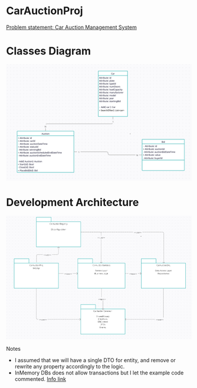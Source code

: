 # CarAuctionProj

<a href="support/Problem_Statement.pdf">
Problem statement: Car Auction Management System
<a>

# Classes Diagram
![Classes Diagram](support/class_diagram.png)

# Development Architecture
![Development Architecture](support/packages_diagram.png)

Notes
- I assumed that we will have a single DTO for entity, and remove or rewrite any property accordingly to the logic.
- InMemory DBs does not allow transactions but I let the example code commented. <a href="https://codeopinion.com/testing-with-ef-core/">Info link<a>
